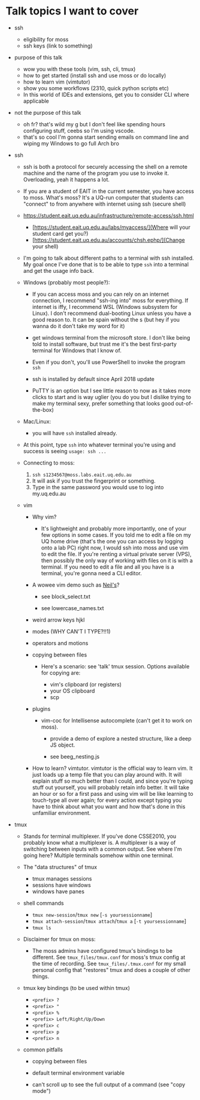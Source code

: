 # Talk topics I want to cover

- ssh
  - eligibility for moss
  - ssh keys (link to something)
- purpose of this talk
  - wow you with these tools (vim, ssh, cli, tmux)
  - how to get started (install ssh and use moss or do locally)
  - how to learn vim (vimtutor)
  - show you some workflows (2310, quick python scripts etc)
  - In this world of IDEs and extensions, get you to consider CLI where applicable
- not the purpose of this talk

  - oh fr? that's wild my g but I don't feel like spending hours configuring stuff, ceebs so I'm using vscode.
  - that's so cool I'm gonna start sending emails on command line and wiping my Windows to go full Arch bro

- ssh

  - ssh is both a protocol for securely accessing the shell on a remote machine and the name of the program you use to invoke it. Overloading, yeah it happens a lot.

  - If you are a student of EAIT in the current semester, you have access to moss.
    What's moss? It's a UQ-run computer that students can "connect" to from anywhere with internet using ssh (secure shell)
  - https://student.eait.uq.edu.au/infrastructure/remote-access/ssh.html

    - [https://student.eait.uq.edu.au/labs/myaccess/](Where will your student card get you?)
    - [https://student.eait.uq.edu.au/accounts/chsh.ephp/](Change your shell)

  - I'm going to talk about different paths to a terminal with ssh installed. My goal once I've done that is to be able to type `ssh` into a terminal and get the usage info back.

  - Windows (probably most people?):

    - If you can access moss and you can rely on an internet connection, I recommend "ssh-ing into" moss for everything. If internet is iffy, I recommend WSL (Windows subsystem for Linux). I don't recommend dual-booting Linux unless you have a good reason to. It can be spain without the s (but hey if you wanna do it don't take my word for it)

    - get windows terminal from the microsoft store. I don't like being told to install software, but trust me it's the best first-party terminal for Windows that I know of.

    - Even if you don't, you'll use PowerShell to invoke the program `ssh`

    - ssh is installed by default since April 2018 update

    - PuTTY is an option but I see little reason to now as it takes more clicks to start and is way uglier (you do you but I dislike trying to make my terminal sexy, prefer something that looks good out-of-the-box)

  - Mac/Linux:

    - you will have `ssh` installed already.

  - At this point, type `ssh` into whatever terminal you're using and success is seeing `usage: ssh ...`

  - Connecting to moss:

    1. `ssh s1234567@moss.labs.eait.uq.edu.au`
    2. It will ask if you trust the fingerprint or something.
    3. Type in the same password you would use to log into my.uq.edu.au

  - vim

    - Why vim?

      - It's lightweight and probably more importantly, one of your few options in some cases. If you told me to edit a file on my UQ home drive (that's the one you can access by logging onto a lab PC) right now, I would ssh into moss and use vim to edit the file. If you're renting a virtual private server (VPS), then possibly the only way of working with files on it is with a terminal. If you need to edit a file and all you have is a terminal, you're gonna need a CLI editor.

    - A wowee vim demo such as [Neil's](https://youtu.be/TIS7zS-yN04?t=426)?

      - see block_select.txt

      - see lowercase_names.txt

    - weird arrow keys hjkl

    - modes (WHY CAN'T I TYPE?!!1)

    - operators and motions

    - copying between files

      - Here's a scenario: see 'talk' tmux session. Options available for copying are:

        - vim's clipboard (or registers)
        - your OS clipboard
        - scp

    - plugins

      - vim-coc for Intellisense autocomplete (can't get it to work on moss).

        - provide a demo of explore a nested structure, like a deep JS object.

        - see beeg_nesting.js

    - How to learn? vimtutor. vimtutor is the official way to learn vim. It just loads up a temp file that you can play around with. It will explain stuff so much better than I could, and since you're typing stuff out yourself, you will probably retain info better. It will take an hour or so for a first pass and using vim will be like learning to touch-type all over again; for every action except typing you have to think about what you want and how that's done in this unfamiliar environment.

- tmux

  - Stands for terminal multiplexer. If you've done CSSE2010, you probably know what a multiplexer is.
    A multiplexer is a way of switching between inputs with a common output. See where I'm going here?
    Multiple terminals somehow within one terminal.

  - The "data structures" of tmux

    - tmux manages sessions
    - sessions have windows
    - windows have panes

  - shell commands

    - `tmux new-session`/`tmux new` [`-s yoursessionname`]
    - `tmux attach-session`/`tmux attach`/`tmux a` [`-t yoursessionname`]
    - `tmux ls`

  - Disclaimer for tmux on moss:

    - The moss admins have configured tmux's bindings to be different.
      See `tmux_files/tmux.conf` for moss's tmux config at the time of recording.
      See `tmux_files/.tmux.conf` for my small personal config that "restores" tmux and does a couple of other things.

  - tmux key bindings (to be used within tmux)
    - `<prefix> ?`
    - `<prefix> "`
    - `<prefix> %`
    - `<prefix> Left/Right/Up/Down`
    - `<prefix> c`
    - `<prefix> p`
    - `<prefix> n`

  - common pitfalls
    
    - copying between files

    - default terminal environment variable

    - can't scroll up to see the full output of a command (see "copy mode")
